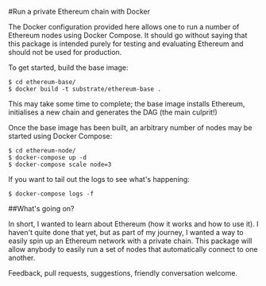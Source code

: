 #Run a private Ethereum chain with Docker

The Docker configuration provided here allows one to run a number of Ethereum nodes using Docker Compose. It should go without saying that this package is intended purely for testing and evaluating Ethereum and should not be used for production.

To get started, build the base image:

```
$ cd ethereum-base/
$ docker build -t substrate/ethereum-base .
```

This may take some time to complete; the base image installs Ethereum, initialises a new chain and generates the DAG (the main culprit!)

Once the base image has been built, an arbitrary number of nodes may be started using Docker Compose:

```
$ cd ethereum-node/
$ docker-compose up -d
$ docker-compose scale node=3
```

If you want to tail out the logs to see what's happening:

```
$ docker-compose logs -f
```

##What's going on?

In short, I wanted to learn about Ethereum (how it works and how to use it). I haven't quite done that yet, but as part of my journey, I wanted a way to easily spin up an Ethereum network with a private chain. This package will allow anybody to easily run a set of nodes that automatically connect to one another. 

Feedback, pull requests, suggestions, friendly conversation welcome.


